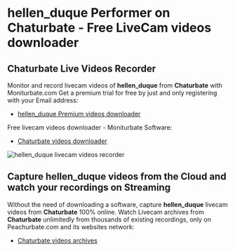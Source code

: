 # hellen_duque Performer on Chaturbate - Free LiveCam videos downloader

## Chaturbate Live Videos Recorder

Monitor and record livecam videos of **hellen_duque** from **Chaturbate** with Moniturbate.com
Get a premium trial for free by just and only registering with your Email address:
* [hellen_duque Premium videos downloader](https://moniturbate.com/request-demo-licence-key.html)

Free livecam videos downloader - Moniturbate Software:
* [Chaturbate videos downloader](https://moniturbate.com/moniturbate-download-software.html)

![hellen_duque livecam videos recorder](https://peachurnet.com/templates/moniturbate-software.png)


## Capture hellen_duque videos from the Cloud and watch your recordings on Streaming

Without the need of downloading a software, capture **hellen_duque** livecam videos from **Chaturbate** 100% online.
Watch Livecam archives from **Chaturbate** unlimitedly from thousands of existing recordings, only on Peachurbate.com and its websites network:
* [Chaturbate videos archives](https://peachurnet.com/)